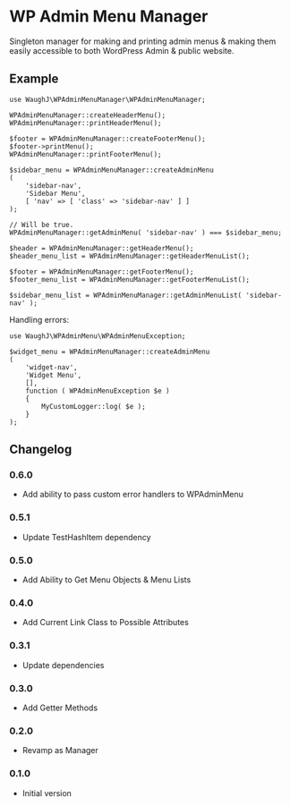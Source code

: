 WP Admin Menu Manager
=========================

Singleton manager for making and printing admin menus & making them easily accessible to both WordPress Admin & public website.

## Example

    use WaughJ\WPAdminMenuManager\WPAdminMenuManager;

    WPAdminMenuManager::createHeaderMenu();
    WPAdminMenuManager::printHeaderMenu();

    $footer = WPAdminMenuManager::createFooterMenu();
    $footer->printMenu();
    WPAdminMenuManager::printFooterMenu();

    $sidebar_menu = WPAdminMenuManager::createAdminMenu
    (
        'sidebar-nav',
        'Sidebar Menu',
        [ 'nav' => [ 'class' => 'sidebar-nav' ] ]
    );

    // Will be true.
    WPAdminMenuManager::getAdminMenu( 'sidebar-nav' ) === $sidebar_menu;

    $header = WPAdminMenuManager::getHeaderMenu();
    $header_menu_list = WPAdminMenuManager::getHeaderMenuList();

    $footer = WPAdminMenuManager::getFooterMenu();
    $footer_menu_list = WPAdminMenuManager::getFooterMenuList();

    $sidebar_menu_list = WPAdminMenuManager::getAdminMenuList( 'sidebar-nav' );

Handling errors:

    use WaughJ\WPAdminMenu\WPAdminMenuException;

    $widget_menu = WPAdminMenuManager::createAdminMenu
    (
        'widget-nav',
        'Widget Menu',
        [],
        function ( WPAdminMenuException $e )
        {
            MyCustomLogger::log( $e );
        }
    );

## Changelog

### 0.6.0
* Add ability to pass custom error handlers to WPAdminMenu

### 0.5.1
* Update TestHashItem dependency

### 0.5.0
* Add Ability to Get Menu Objects & Menu Lists

### 0.4.0
* Add Current Link Class to Possible Attributes

### 0.3.1
* Update dependencies

### 0.3.0
* Add Getter Methods

### 0.2.0
* Revamp as Manager

### 0.1.0
* Initial version